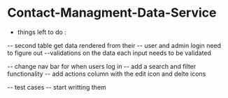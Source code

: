 # Contact-Managment-Data-Service
- things left to do : 

-- second table get data rendered from their 
-- user and admin login need to figure out
--validations on the data each input needs to be validated 



-- change nav bar for when users log in 
-- add a search and filter functionality 
-- add actions column with the edit icon and delte icons 

-- test cases -- start writting them